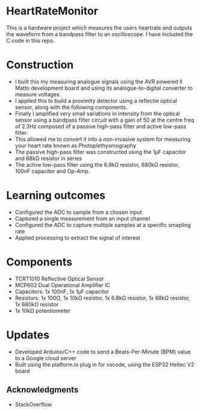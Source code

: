 # HeartRateMonitor
This is a hardware project which measures the users heartrate and outputs the waveform from a bandpass filter to an oscilloscope. I have included the C code in this repo.

# Construction
* I built this my measuring analogue signals using the AVR powered Il Matto development board and using its analogue-to-digital converter to measure voltages.
* I applied this to build a proximity detector using a reflectie optical sensor, along with the following components.
* Finally I amplified very small variations in intensity from the optical sensor using a bandpass filter circuit with a gain of 50 at the centre freq of 2.3Hz composed of a passive high-pass filter and active low-pass filter.
* This allowed me to convert it into a non-invasive system for measuring your heart rate known as Photoplethysmography
* The passive high-pass filter was constructed using the 1µF capacitor and 68kΩ resistor in series
* The active low-pass filter using the 6.8kΩ resistor, 680kΩ resistor, 100nF capacitor and Op-Amp.

# Learning outcomes
* Configured the ADC to sample from a chosen input
* Captured a single measurement from an input channel
* Configured the ADC to capture multiple samples at a specific smapling rate
* Applied processing to extract the signal of interest

# Components
* TCRT1010 Reflective Optical Sensor
* MCP602 Dual Operational Amplifier IC
* Capacitors: 1x 100nF, 1x 1µF capacitor
* Resistors: 1x 100Ω, 1x 10kΩ resistor, 1x 6.8kΩ resistor, 1x 68kΩ resistor, 1x 680kΩ resistor
* 1x 10kΩ potentiometer

# Updates
* Developed Arduino/C++ code to send a Beats-Per-Minute (BPM) value to a Google cloud server 
* Built using the platform.io plug in for vscode, using the ESP32 Heltec V2 board


## Acknowledgments

* StackOverflow
